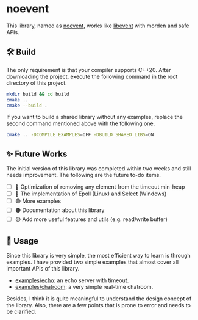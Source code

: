 # noevent

This library, named as <u>noevent</u>, works like [libevent](https://github.com/libevent/libevent/tree/patches-1.4) with morden and safe APIs.

## 🛠️ Build

The only requirement is that your compiler supports C++20. After downloading the project, execute the following command in the root directory of this project.

```bash
mkdir build && cd build
cmake ..
cmake --build .
```

If you want to build a shared library without any examples, replace the second command mentioned above with the following one.

```bash
cmake .. -DCOMPILE_EXAMPLES=OFF -DBUILD_SHARED_LIBS=ON
```

## ✨ Future Works

The initial version of this library was completed within two weeks and still needs improvement. The following are the future to-do items.

- [ ] 🔴 Optimization of removing any element from the timeout min-heap
- [ ] 🔴 The implementation of Epoll (Linux) and Select (Windows)
- [ ] 🟢 More examples
- [ ] 🟠 Documentation about this library
- [ ] 🟡 Add more useful features and utils (e.g. read/write buffer)

## 📄 Usage

Since this library is very simple, the most efficient way to learn is through examples. I have provided two simple examples that almost cover all important APIs of this library.

- [examples/echo](https://github.com/yxlau-sleepy/noevent/tree/main/examples/echo): an echo server with timeout.
- [examples/chatroom](https://github.com/yxlau-sleepy/noevent/tree/main/examples/chatroom): a very simple real-time chatroom.

Besides, I think it is quite meaningful to understand the design concept of the library. Also, there are a few points that is prone to error and needs to be clarified.
